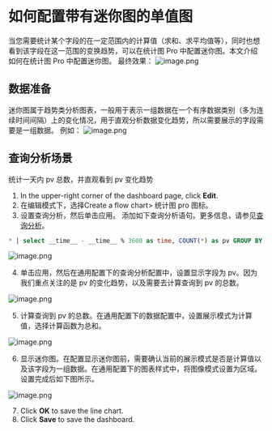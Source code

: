 # 如何配置带有迷你图的单值图

当您需要统计某个字段的在一定范围内的计算值（求和、求平均值等），同时也想看到该字段在这一范围的变换趋势，可以在统计图 Pro 中配置迷你图。本文介绍如何在统计图 Pro 中配置迷你图。
最终效果：
![image.png](/img/src/visulization/singlewithMiniChart/4e0664c2379aa363b5f8ab78440caefc54d5ea7a931908bb0c0b4ff460efc198.png)

## 数据准备

迷你图属于趋势类分析图表，一般用于表示一组数据在一个有序数据类别（多为连续时间间隔）上的变化情况，用于直观分析数据变化趋势，所以需要展示的字段需要是一组数据。
例如：
![image.png](/img/src/visulization/singlewithMiniChart/6e05998d5f7cfc47c3913e708fca86a192fff88c9457395421c5c46ca7392533.png)

## 查询分析场景

统计一天内 pv 总数，并直观看到 pv 变化趋势

1. In the upper-right corner of the dashboard page, click **Edit**.
2. 在编辑模式下，选择Create a flow chart> 统计图 pro 图标。
3. 设置查询分析，然后单击应用。
   添加如下查询分析语句。更多信息，请参见[查询分析](https://www.alibabacloud.com/help/en/doc-detail/339860.htm?spm=a2c4g.11186623.0.0.56145b29B9NO9c#concept-2134122)。

```sql
* | select __time__ - __time__ % 3600 as time, COUNT(*) as pv GROUP BY time order by time limit 10000
```

![image.png](/img/src/visulization/singlewithMiniChart/5427dec05cf10ffbe9bb05c089edac37db7c1ffb02dbbb2a25db59e67346dbd9.png)

4. 单击应用，然后在通用配置下的查询分析配置中，设置显示字段为 pv。因为我们重点关注的是 pv 的变化趋势，以及需要去计算查询到 pv 的总数。

![image.png](/img/src/visulization/singlewithMiniChart/e01a4d8416865446dcac436606945b3f0f1598b11853d3b782465355a1e9b60a.png)

5. 计算查询到 pv 的总数。在通用配置下的数据配置中，设置展示模式为计算值，选择计算函数为总和。

![image.png](/img/src/visulization/singlewithMiniChart/14aabd89c1b85adf3917cae8c342381f145a8b7065ad7e752b3194306eb3fd75.png)

6. 显示迷你图。在配置显示迷你图前，需要确认当前的展示模式是否是计算值以及该字段为一组数据。在通用配置下的图表样式中，将图像模式设置为区域。设置完成后如下图所示。

![image.png](/img/src/visulization/singlewithMiniChart/a090f5f29e0b81fb096279fc6db2ee99f3d266ba6fa2d60a90776f2763ce4a60.png)

7. Click **OK** to save the line chart.
8. Click **Save** to save the dashboard.
